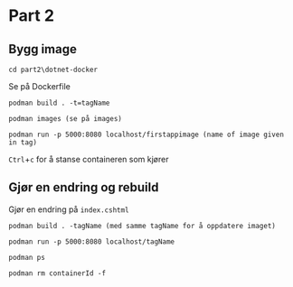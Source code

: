 # Part 2

## Bygg image

`cd part2\dotnet-docker`

Se på Dockerfile

`podman build . -t=tagName`

`podman images (se på images)`

`podman run -p 5000:8080 localhost/firstappimage (name of image given in tag)`

`Ctrl`+`c` for å stanse containeren som kjører

## Gjør en endring og rebuild

Gjør en endring på `index.cshtml`

`podman build . -tagName (med samme tagName for å oppdatere imaget)`

`podman run -p 5000:8080 localhost/tagName`

`podman ps`

`podman rm containerId -f`
